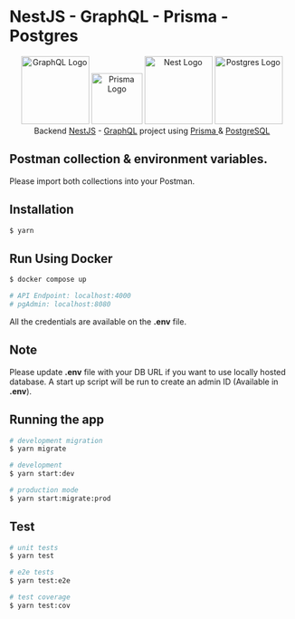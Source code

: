 # NestJS - GraphQL - Prisma - Postgres

<div align="center">
<a href="https://graphql.org/" target="blank"><img src="https://upload.wikimedia.org/wikipedia/commons/thumb/1/17/GraphQL_Logo.svg/512px-GraphQL_Logo.svg.png?20161105194737" width="120" alt="GraphQL Logo" /></a> <a href="https://www.prisma.io/" target="blank"><img src="https://seeklogo.com/images/P/prisma-logo-3805665B69-seeklogo.com.png" width="90" alt="Prisma Logo" /></a> <a href="http://nestjs.com/" target="blank"><img src="https://nestjs.com/img/logo-small.svg" width="120" alt="Nest Logo" /></a> <a href="https://www.postgresql.org/" target="blank"><img src="https://www.postgresql.org/media/img/about/press/elephant.png" width="120" alt="Postgres Logo" /></a>
</div>

<div align="center">
Backend <a href="https://nestjs.com/">NestJS</a> - <a href="https://graphql.org/">GraphQL</a> project using <a href="https://prisma.io/">Prisma </a> & <a href="https://postgresql.org/" >PostgreSQL</a>

</div>

## Postman collection & environment variables.

Please import both collections into your Postman.

## Installation

```bash
$ yarn
```

## Run Using Docker

```bash
$ docker compose up
```

```bash
# API Endpoint: localhost:4000
# pgAdmin: localhost:8080
```

All the credentials are available on the **.env** file.

## Note

Please update **.env** file with your DB URL if you want to use locally hosted database.
A start up script will be run to create an admin ID (Available in **.env**).

## Running the app

```bash
# development migration
$ yarn migrate

# development
$ yarn start:dev

# production mode
$ yarn start:migrate:prod
```

## Test

```bash
# unit tests
$ yarn test

# e2e tests
$ yarn test:e2e

# test coverage
$ yarn test:cov
```
